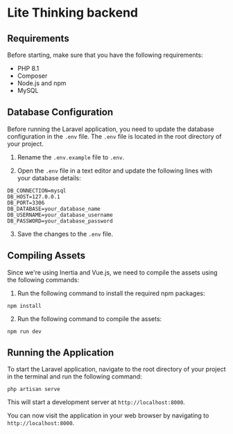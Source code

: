 # Lite Thinking backend

## Requirements

Before starting, make sure that you have the following requirements:

-   PHP 8.1
-   Composer
-   Node.js and npm
-   MySQL

## Database Configuration

Before running the Laravel application, you need to update the database configuration in the `.env` file. The `.env` file is located in the root directory of your project.

1. Rename the `.env.example` file to `.env`.

2. Open the `.env` file in a text editor and update the following lines with your database details:

```
DB_CONNECTION=mysql
DB_HOST=127.0.0.1
DB_PORT=3306
DB_DATABASE=your_database_name
DB_USERNAME=your_database_username
DB_PASSWORD=your_database_password
```

3. Save the changes to the `.env` file.

## Compiling Assets

Since we're using Inertia and Vue.js, we need to compile the assets using the following commands:

1. Run the following command to install the required npm packages:

```
npm install
```

2. Run the following command to compile the assets:

```
npm run dev
```

## Running the Application

To start the Laravel application, navigate to the root directory of your project in the terminal and run the following command:

```
php artisan serve
```

This will start a development server at `http://localhost:8000`.

You can now visit the application in your web browser by navigating to `http://localhost:8000`.
